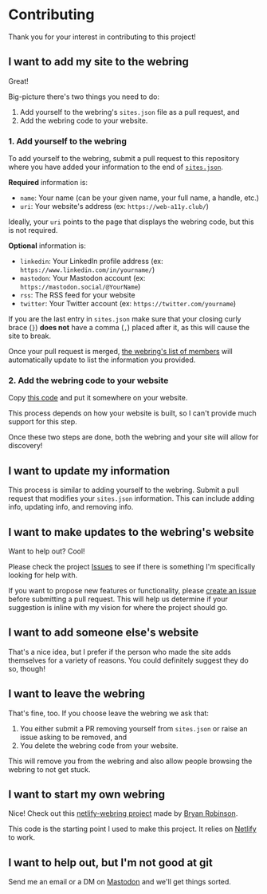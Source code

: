# Contributing

Thank you for your interest in contributing to this project!

## I want to add my site to the webring

Great!

Big-picture there's two things you need to do:

1. Add yourself to the webring's `sites.json` file as a pull request, and
2. Add the webring code to your website.

### 1. Add yourself to the webring

To add yourself to the webring, submit a pull request to this repository where you have added your information to the end of [`sites.json`](https://github.com/ericwbailey/a11y-webring.club/blob/main/data/sites.json).

<strong>Required</strong> information is:

- `name`: Your name (can be your given name, your full name, a handle, etc.)
- `uri`: Your website's address (ex: `https://web-a11y.club/`)

Ideally, your `uri` points to the page that displays the webring code, but this is not required.

<strong>Optional</strong> information is:

- `linkedin`: Your LinkedIn profile address (ex: `https://www.linkedin.com/in/yourname/`)
- `mastodon`: Your Mastodon account (ex: `https://mastodon.social/@YourName`)
- `rss`: The RSS feed for your website
- `twitter`: Your Twitter account (ex: `https://twitter.com/yourname`)

If you are the last entry in `sites.json` make sure that your closing curly brace (`}`) <strong>does not</strong> have a comma (`,`) placed after it, as this will cause the site to break.

Once your pull request is merged, [the webring's list of members](https://a11y-webring.club#members) will automatically update to list the information you provided.

### 2. Add the webring code to your website

Copy [this code](https://a11y-webring.club#code) and put it somewhere on your website.

This process depends on how your website is built, so I can't provide much support for this step.

Once these two steps are done, both the webring and your site will allow for discovery!

## I want to update my information

This process is similar to adding yourself to the webring. Submit a pull request that modifies your `sites.json` information. This can include adding info, updating info, and removing info.

## I want to make updates to the webring's website

Want to help out? Cool!

Please check the project [Issues](https://github.com/ericwbailey/a11y-webring.club/issues?q=is%3Aopen+is%3Aissue+label%3A%22help+wanted%22) to see if there is something I'm specifically looking for help with.

If you want to propose new features or functionality, please [create an issue](https://github.com/ericwbailey/a11y-webring.club/issues/new) before submitting a pull request. This will help us determine if your suggestion is inline with my vision for where the project should go.

## I want to add someone else's website

That's a nice idea, but I prefer if the person who made the site adds themselves for a variety of reasons. You could definitely suggest they do so, though!

## I want to leave the webring

That's fine, too. If you choose leave the webring we ask that:

1. You either submit a PR removing yourself from `sites.json` or raise an issue asking to be removed, and
1. You delete the webring code from your website.

This will remove you from the webring and also allow people browsing the webring to not get stuck.

## I want to start my own webring

Nice! Check out this [netlify-webring project](https://github.com/brob/netlify-webring) made by [Bryan Robinson](http://bryanlrobinson.com/).

This code is the starting point I used to make this project. It relies on [Netlify](https://netlify.com/) to work.

## I want to help out, but I'm not good at git

Send me an email or a DM on [Mastodon](https://social.ericwbailey.website/@eric) and we'll get things sorted.
